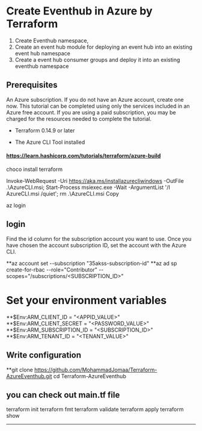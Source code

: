 # Create  Eventhub in Azure by Terraform
1. Create Eventhub namespace,
2. Create an event hub module for deploying an event hub into an existing event hub namespace
3. Create a event hub consumer groups and deploy it into an existing eventhub namespace

## Prerequisites
An Azure subscription. If you do not have an Azure account, create one now. This tutorial can be completed using only the services included in an Azure free account.
If you are using a paid subscription, you may be charged for the resources needed to complete the tutorial.

- Terraform 0.14.9 or later

- The Azure CLI Tool installed

#### https://learn.hashicorp.com/tutorials/terraform/azure-build

choco install terraform

Invoke-WebRequest -Uri https://aka.ms/installazurecliwindows -OutFile .\AzureCLI.msi; Start-Process msiexec.exe -Wait -ArgumentList '/I AzureCLI.msi /quiet'; rm .\AzureCLI.msi
Copy

az login
## login 
Find the id column for the subscription account you want to use.
Once you have chosen the account
subscription ID, set the account with the Azure CLI.
 
**az account set --subscription "35akss-subscription-id" 
**az ad sp create-for-rbac --role="Contributor" --scopes="/subscriptions/<SUBSCRIPTION_ID>"

# Set your environment variables

**$Env:ARM_CLIENT_ID = "<APPID_VALUE>"
**$Env:ARM_CLIENT_SECRET = "<PASSWORD_VALUE>"
**$Env:ARM_SUBSCRIPTION_ID = "<SUBSCRIPTION_ID>"
**$Env:ARM_TENANT_ID = "<TENANT_VALUE>"

## Write configuration

**git clone https://github.com/MohammadJomaa/Terraform-AzureEventhub.git
cd Terraform-AzureEventhub
## you can check out main.tf file 

terraform init
terraform fmt
terraform validate
terraform apply
terraform show



-------------------------------------
